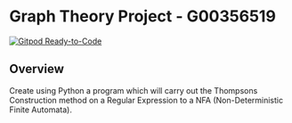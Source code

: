 # Graph Theory Project - G00356519
[![Gitpod Ready-to-Code](https://img.shields.io/badge/Gitpod-Ready--to--Code-blue?logo=gitpod)](https://gitpod.io/#https://github.com/Moran98/graph-theory) 
## Overview

Create using Python a program which will carry out the Thompsons Construction method on a Regular Expression to a NFA (Non-Deterministic Finite Automata). 
